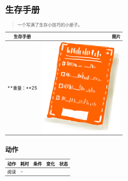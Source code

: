 # 生存手册  
> 一个写满了生存小技巧的小册子。  
  
  生存手册  |   图片   
 ----  |  ----:   
 **重量：**25  |  ![](Sprite/Leaflet.png)   
  
## 动作  
动作  |  耗时  |  条件  |  变化  |  状态  
----  |  ----  |  ----  |  ----  |  ----  
阅读<br>  |  -  |    |    |    
